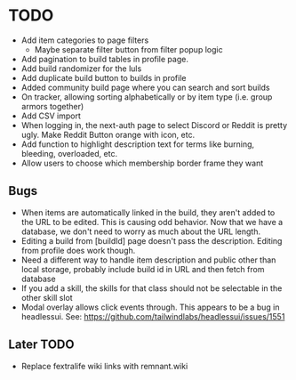 # TODO

- Add item categories to page filters
  - Maybe separate filter button from filter popup logic
- Add pagination to build tables in profile page.
- Add build randomizer for the luls
- Add duplicate build button to builds in profile
- Added community build page where you can search and sort builds
- On tracker, allowing sorting alphabetically or by item type (i.e. group armors together)
- Add CSV import
- When logging in, the next-auth page to select Discord or Reddit is pretty ugly. Make Reddit Button orange with icon, etc.
- Add function to highlight description text for terms like burning, bleeding, overloaded, etc.
- Allow users to choose which membership border frame they want

## Bugs

- When items are automatically linked in the build, they aren't added to the URL to be edited. This is causing odd behavior.
  Now that we have a database, we don't need to worry as much about the URL length.
- Editing a build from [buildId] page doesn't pass the description. Editing from profile does work though.
- Need a different way to handle item description and public other than local storage,
  probably include build id in URL and then fetch from database
- If you add a skill, the skills for that class should not be selectable in the other skill slot
- Modal overlay allows click events through. This appears to be a bug in headlessui. See: https://github.com/tailwindlabs/headlessui/issues/1551

## Later TODO

- Replace fextralife wiki links with remnant.wiki
